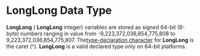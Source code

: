 
# LongLong Data Type

 **LongLong** ( **LongLong** integer) variables are stored as signed 64-bit (8-byte) numbers ranging in value from -9,223,372,036,854,775,808 to 9,223,372,036,854,775,807. The[type-declaration character](b8bdf64f-5920-1ae9-16d0-b26d09524a30.md) for **LongLong** is the caret (^). **LongLong** is a valid declared type only on 64-bit platforms.

